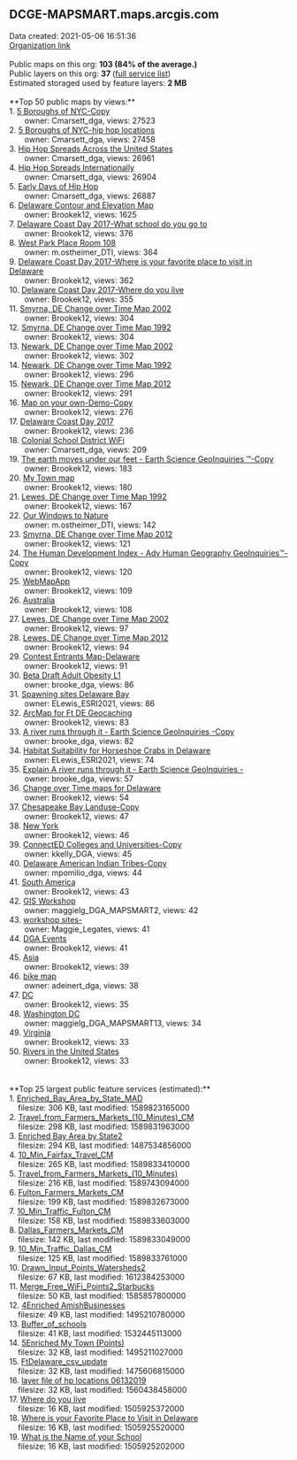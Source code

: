 <h2>DCGE-MAPSMART.maps.arcgis.com</h2> Data created: 2021-05-06 16:51:36 <br /><a target='new' href='https://DCGE-MAPSMART.maps.arcgis.com'>Organization link</a><br /><br />Public maps on this org: <b>103 (84% of the average.)</b><br />Public layers on this org: <b>37 </b>(<a target='new' href='https://services.arcgis.com/gm1GbQSc4GRsracn/ArcGIS/rest/services'>full service list</a>)<br />Estimated storaged used by feature layers: <b>2 MB</b><br /><br />**Top 50 public maps by views:**<br />  1. <a target='new' href='https://www.arcgis.com/home/item.html?id=a9f73d1b1a9340edac79b1cc9921465b'>5 Boroughs of NYC-Copy</a> <br />  &nbsp;&nbsp;&nbsp;&nbsp; &nbsp;&nbsp;owner: Cmarsett_dga, views: 27523<br />  2. <a target='new' href='https://www.arcgis.com/home/item.html?id=1debd82a02764aa8a108d115873144c7'>5 Boroughs of NYC-hip hop locations</a> <br />  &nbsp;&nbsp;&nbsp;&nbsp; &nbsp;&nbsp;owner: Cmarsett_dga, views: 27458<br />  3. <a target='new' href='https://www.arcgis.com/home/item.html?id=1f630b34d7774d2fa85ce029a8a60f1c'>Hip Hop Spreads Across the United States </a> <br />  &nbsp;&nbsp;&nbsp;&nbsp; &nbsp;&nbsp;owner: Cmarsett_dga, views: 26961<br />  4. <a target='new' href='https://www.arcgis.com/home/item.html?id=fe7e6acf8cc64dcdb6e48a14bbe15d49'>Hip Hop Spreads Internationally</a> <br />  &nbsp;&nbsp;&nbsp;&nbsp; &nbsp;&nbsp;owner: Cmarsett_dga, views: 26904<br />  5. <a target='new' href='https://www.arcgis.com/home/item.html?id=9e7352a6e41048899d46519bc7ff28ea'>Early Days of Hip Hop</a> <br />  &nbsp;&nbsp;&nbsp;&nbsp; &nbsp;&nbsp;owner: Cmarsett_dga, views: 26887<br />  6. <a target='new' href='https://www.arcgis.com/home/item.html?id=872b53dd31084971a40d99a94b4dc044'>Delaware Contour and Elevation Map</a> <br />  &nbsp;&nbsp;&nbsp;&nbsp; &nbsp;&nbsp;owner: Brookek12, views: 1625<br />  7. <a target='new' href='https://www.arcgis.com/home/item.html?id=dac2d065f03447ec9cb2fe36ed970c62'>Delaware Coast Day 2017-What school do you go to</a> <br />  &nbsp;&nbsp;&nbsp;&nbsp; &nbsp;&nbsp;owner: Brookek12, views: 376<br />  8. <a target='new' href='https://www.arcgis.com/home/item.html?id=9882ea5efadc4e65a9756a3ac724294e'>West Park Place Room 108</a> <br />  &nbsp;&nbsp;&nbsp;&nbsp; &nbsp;&nbsp;owner: m.ostheimer_DTI, views: 364<br />  9. <a target='new' href='https://www.arcgis.com/home/item.html?id=9bf56af9182a43e1a273f97630bd89ff'>Delaware Coast Day 2017-Where is your favorite place to visit in Delaware</a> <br />  &nbsp;&nbsp;&nbsp;&nbsp; &nbsp;&nbsp;owner: Brookek12, views: 362<br />  10. <a target='new' href='https://www.arcgis.com/home/item.html?id=1d9af6463fc8443cbc2591e702149119'>Delaware Coast Day 2017-Where do you live</a> <br />  &nbsp;&nbsp;&nbsp;&nbsp; &nbsp;&nbsp;owner: Brookek12, views: 355<br />  11. <a target='new' href='https://www.arcgis.com/home/item.html?id=992a2872692e4cc2907cd6bd2f982d09'>Smyrna, DE Change over Time Map 2002</a> <br />  &nbsp;&nbsp;&nbsp;&nbsp; &nbsp;&nbsp;owner: Brookek12, views: 304<br />  12. <a target='new' href='https://www.arcgis.com/home/item.html?id=9ca63750e7a84b2fbfc8ad3c95ddae6e'>Smyrna, DE Change over Time Map 1992</a> <br />  &nbsp;&nbsp;&nbsp;&nbsp; &nbsp;&nbsp;owner: Brookek12, views: 304<br />  13. <a target='new' href='https://www.arcgis.com/home/item.html?id=cd313a830b2240fa8e044045da957618'>Newark, DE Change over Time Map 2002</a> <br />  &nbsp;&nbsp;&nbsp;&nbsp; &nbsp;&nbsp;owner: Brookek12, views: 302<br />  14. <a target='new' href='https://www.arcgis.com/home/item.html?id=24e9c566f01944f7a0317f84d0be0f1b'>Newark, DE Change over Time Map 1992</a> <br />  &nbsp;&nbsp;&nbsp;&nbsp; &nbsp;&nbsp;owner: Brookek12, views: 296<br />  15. <a target='new' href='https://www.arcgis.com/home/item.html?id=4448caa03422438395dcb98b1b3d52b6'>Newark, DE Change over Time Map 2012</a> <br />  &nbsp;&nbsp;&nbsp;&nbsp; &nbsp;&nbsp;owner: Brookek12, views: 291<br />  16. <a target='new' href='https://www.arcgis.com/home/item.html?id=281d79f3741040b1bcb007c1f77d42f3'>Map on your own-Demo-Copy</a> <br />  &nbsp;&nbsp;&nbsp;&nbsp; &nbsp;&nbsp;owner: Brookek12, views: 276<br />  17. <a target='new' href='https://www.arcgis.com/home/item.html?id=bebca3b7e89840fa80774c2209b36445'>Delaware Coast Day 2017</a> <br />  &nbsp;&nbsp;&nbsp;&nbsp; &nbsp;&nbsp;owner: Brookek12, views: 236<br />  18. <a target='new' href='https://www.arcgis.com/home/item.html?id=c3e03f57637549128361e1a76ea56d70'>Colonial School District WiFi</a> <br />  &nbsp;&nbsp;&nbsp;&nbsp; &nbsp;&nbsp;owner: Cmarsett_dga, views: 209<br />  19. <a target='new' href='https://www.arcgis.com/home/item.html?id=f43bbe0c95ad4c718952d927d90c869e'>The earth moves under our feet - Earth Science GeoInquiries ™-Copy</a> <br />  &nbsp;&nbsp;&nbsp;&nbsp; &nbsp;&nbsp;owner: Brookek12, views: 183<br />  20. <a target='new' href='https://www.arcgis.com/home/item.html?id=96e4396d54d3444eae3fbf0d493fc1b5'>My Town map</a> <br />  &nbsp;&nbsp;&nbsp;&nbsp; &nbsp;&nbsp;owner: Brookek12, views: 180<br />  21. <a target='new' href='https://www.arcgis.com/home/item.html?id=a76e32b78f904a3587337e16398de1f5'>Lewes, DE Change over Time Map 1992</a> <br />  &nbsp;&nbsp;&nbsp;&nbsp; &nbsp;&nbsp;owner: Brookek12, views: 167<br />  22. <a target='new' href='https://www.arcgis.com/home/item.html?id=6ff2761cae1d4bb3ae1f75584e74cd4f'>Our Windows to Nature</a> <br />  &nbsp;&nbsp;&nbsp;&nbsp; &nbsp;&nbsp;owner: m.ostheimer_DTI, views: 142<br />  23. <a target='new' href='https://www.arcgis.com/home/item.html?id=09aace2f215c418ba266c5e7950f2ba3'>Smyrna, DE Change over Time Map 2012</a> <br />  &nbsp;&nbsp;&nbsp;&nbsp; &nbsp;&nbsp;owner: Brookek12, views: 121<br />  24. <a target='new' href='https://www.arcgis.com/home/item.html?id=fe838f9794fd4488840fdc1ce7e7d549'>The Human Development Index - Adv Human Geography GeoInquiries™-Copy</a> <br />  &nbsp;&nbsp;&nbsp;&nbsp; &nbsp;&nbsp;owner: Brookek12, views: 120<br />  25. <a target='new' href='https://www.arcgis.com/home/item.html?id=c976ca584c984e728a200dc8922f29b3'>WebMapApp</a> <br />  &nbsp;&nbsp;&nbsp;&nbsp; &nbsp;&nbsp;owner: Brookek12, views: 109<br />  26. <a target='new' href='https://www.arcgis.com/home/item.html?id=37172092d6a946bcb50fdb0acef6bc8b'>Australia</a> <br />  &nbsp;&nbsp;&nbsp;&nbsp; &nbsp;&nbsp;owner: Brookek12, views: 108<br />  27. <a target='new' href='https://www.arcgis.com/home/item.html?id=f059c95085384552a962ef5aaac5a82f'>Lewes, DE Change over Time Map 2002</a> <br />  &nbsp;&nbsp;&nbsp;&nbsp; &nbsp;&nbsp;owner: Brookek12, views: 97<br />  28. <a target='new' href='https://www.arcgis.com/home/item.html?id=05612af146db402293cfac6e6f0722c6'>Lewes, DE Change over Time Map 2012</a> <br />  &nbsp;&nbsp;&nbsp;&nbsp; &nbsp;&nbsp;owner: Brookek12, views: 94<br />  29. <a target='new' href='https://www.arcgis.com/home/item.html?id=07cfb47fc92b46be8aa8910a78be55c2'>Contest Entrants Map-Delaware</a> <br />  &nbsp;&nbsp;&nbsp;&nbsp; &nbsp;&nbsp;owner: Brookek12, views: 91<br />  30. <a target='new' href='https://www.arcgis.com/home/item.html?id=38282b3793c74fdc87d3f38cc27cb667'>Beta Draft Adult Obesity L1</a> <br />  &nbsp;&nbsp;&nbsp;&nbsp; &nbsp;&nbsp;owner: brooke_dga, views: 86<br />  31. <a target='new' href='https://www.arcgis.com/home/item.html?id=ff8b2943f3494ffc9060b8551475602c'>Spawning sites Delaware Bay</a> <br />  &nbsp;&nbsp;&nbsp;&nbsp; &nbsp;&nbsp;owner: ELewis_ESRI2021, views: 86<br />  32. <a target='new' href='https://www.arcgis.com/home/item.html?id=98316dbcc50544fbaa1b279ba797be9e'>ArcMap for Ft DE Geocaching</a> <br />  &nbsp;&nbsp;&nbsp;&nbsp; &nbsp;&nbsp;owner: Brookek12, views: 83<br />  33. <a target='new' href='https://www.arcgis.com/home/item.html?id=ef56704fe93c45adb6077a6f3524661a'>A river runs through it  - Earth Science GeoInquiries -Copy</a> <br />  &nbsp;&nbsp;&nbsp;&nbsp; &nbsp;&nbsp;owner: brooke_dga, views: 82<br />  34. <a target='new' href='https://www.arcgis.com/home/item.html?id=90a7d98e13ab4ea1afe8aee1b588b925'>Habitat Suitability for Horseshoe Crabs in Delaware</a> <br />  &nbsp;&nbsp;&nbsp;&nbsp; &nbsp;&nbsp;owner: ELewis_ESRI2021, views: 74<br />  35. <a target='new' href='https://www.arcgis.com/home/item.html?id=df7a62b046394070ac2ddfa6d218b6b0'>Explain A river runs through it  - Earth Science GeoInquiries -</a> <br />  &nbsp;&nbsp;&nbsp;&nbsp; &nbsp;&nbsp;owner: brooke_dga, views: 57<br />  36. <a target='new' href='https://www.arcgis.com/home/item.html?id=81933fd27a5c49ba83cd05fdfb834806'>Change over Time maps for Delaware</a> <br />  &nbsp;&nbsp;&nbsp;&nbsp; &nbsp;&nbsp;owner: Brookek12, views: 54<br />  37. <a target='new' href='https://www.arcgis.com/home/item.html?id=9cc5df78532345229f77c763c241f74b'>Chesapeake Bay Landuse-Copy</a> <br />  &nbsp;&nbsp;&nbsp;&nbsp; &nbsp;&nbsp;owner: Brookek12, views: 47<br />  38. <a target='new' href='https://www.arcgis.com/home/item.html?id=ffe3f5525edb4c918542e1c57482d4bd'>New York</a> <br />  &nbsp;&nbsp;&nbsp;&nbsp; &nbsp;&nbsp;owner: Brookek12, views: 46<br />  39. <a target='new' href='https://www.arcgis.com/home/item.html?id=f5b2acf3ccc24cf4bff7545e36254575'>ConnectED Colleges and Universities-Copy</a> <br />  &nbsp;&nbsp;&nbsp;&nbsp; &nbsp;&nbsp;owner: kkelly_DGA, views: 45<br />  40. <a target='new' href='https://www.arcgis.com/home/item.html?id=f854f7b534564bc8b71e00f584505c94'>Delaware American Indian Tribes-Copy</a> <br />  &nbsp;&nbsp;&nbsp;&nbsp; &nbsp;&nbsp;owner: mpomilio_dga, views: 44<br />  41. <a target='new' href='https://www.arcgis.com/home/item.html?id=e91f0e62e7724bf8b0e89f8283bd522a'>South America</a> <br />  &nbsp;&nbsp;&nbsp;&nbsp; &nbsp;&nbsp;owner: Brookek12, views: 43<br />  42. <a target='new' href='https://www.arcgis.com/home/item.html?id=f72ed17d3ddc4decbd5cdf72c88ed717'>GIS Workshop</a> <br />  &nbsp;&nbsp;&nbsp;&nbsp; &nbsp;&nbsp;owner: maggielg_DGA_MAPSMART2, views: 42<br />  43. <a target='new' href='https://www.arcgis.com/home/item.html?id=6a2a5e8f028b4cd8941ebe0fd2932f9c'>workshop sites-</a> <br />  &nbsp;&nbsp;&nbsp;&nbsp; &nbsp;&nbsp;owner: Maggie_Legates, views: 41<br />  44. <a target='new' href='https://www.arcgis.com/home/item.html?id=f0285d9a997142b4971068d5aeb18287'>DGA Events </a> <br />  &nbsp;&nbsp;&nbsp;&nbsp; &nbsp;&nbsp;owner: Brookek12, views: 41<br />  45. <a target='new' href='https://www.arcgis.com/home/item.html?id=974b1323bfa1426d937ba1122cce7ce1'>Asia</a> <br />  &nbsp;&nbsp;&nbsp;&nbsp; &nbsp;&nbsp;owner: Brookek12, views: 39<br />  46. <a target='new' href='https://www.arcgis.com/home/item.html?id=74146fff799d4da39d399efe26f2dcf6'>bike map</a> <br />  &nbsp;&nbsp;&nbsp;&nbsp; &nbsp;&nbsp;owner: adeinert_dga, views: 38<br />  47. <a target='new' href='https://www.arcgis.com/home/item.html?id=2c5a26091d6948a2a5046b560c458089'>DC</a> <br />  &nbsp;&nbsp;&nbsp;&nbsp; &nbsp;&nbsp;owner: Brookek12, views: 35<br />  48. <a target='new' href='https://www.arcgis.com/home/item.html?id=b245fc52ce5940e3881063ce7fd02fe6'>Washington DC </a> <br />  &nbsp;&nbsp;&nbsp;&nbsp; &nbsp;&nbsp;owner: maggielg_DGA_MAPSMART13, views: 34<br />  49. <a target='new' href='https://www.arcgis.com/home/item.html?id=f7e0e03eba87466fb7339064ee904b31'>Virginia</a> <br />  &nbsp;&nbsp;&nbsp;&nbsp; &nbsp;&nbsp;owner: Brookek12, views: 33<br />  50. <a target='new' href='https://www.arcgis.com/home/item.html?id=a5add2655e694ce69edfd56934e64fd3'>Rivers in the United States</a> <br />  &nbsp;&nbsp;&nbsp;&nbsp; &nbsp;&nbsp;owner: Brookek12, views: 33<br /><br /><br />**Top 25 largest public feature services (estimated):**<br /> 1. <a target='new' href='https://www.arcgis.com/home/item.html?id=2ec1c72e8f2743289a3b44450bf68d66'>Enriched_Bay_Area_by_State_MAD</a><br /> &nbsp;&nbsp;&nbsp;&nbsp;filesize: 306 KB, last modified: 1589823165000<br /> 2. <a target='new' href='https://www.arcgis.com/home/item.html?id=1f5001a5a73b4d229af92cd974ff169a'>Travel_from_Farmers_Markets_(10_Minutes)_CM</a><br /> &nbsp;&nbsp;&nbsp;&nbsp;filesize: 298 KB, last modified: 1589831963000<br /> 3. <a target='new' href='https://www.arcgis.com/home/item.html?id=de887188890846c98996d208bb6970a1'>Enriched Bay Area by State2</a><br /> &nbsp;&nbsp;&nbsp;&nbsp;filesize: 294 KB, last modified: 1487534856000<br /> 4. <a target='new' href='https://www.arcgis.com/home/item.html?id=5087ea51653746649e0a946682fb3a57'>10_Min_Fairfax_Travel_CM</a><br /> &nbsp;&nbsp;&nbsp;&nbsp;filesize: 265 KB, last modified: 1589833410000<br /> 5. <a target='new' href='https://www.arcgis.com/home/item.html?id=41b8e1666c454ed8a3edab3dcadc94bd'>Travel_from_Farmers_Markets_(10_Minutes)</a><br /> &nbsp;&nbsp;&nbsp;&nbsp;filesize: 216 KB, last modified: 1589743094000<br /> 6. <a target='new' href='https://www.arcgis.com/home/item.html?id=624f5217c1d4442b9e064296e12ffc0f'>Fulton_Farmers_Markets_CM</a><br /> &nbsp;&nbsp;&nbsp;&nbsp;filesize: 199 KB, last modified: 1589832673000<br /> 7. <a target='new' href='https://www.arcgis.com/home/item.html?id=c6f64d97e3044d48832839f1e4091dd8'>10_Min_Traffic_Fulton_CM</a><br /> &nbsp;&nbsp;&nbsp;&nbsp;filesize: 158 KB, last modified: 1589833603000<br /> 8. <a target='new' href='https://www.arcgis.com/home/item.html?id=513efa29f9034a1b9c30000761a0cd39'>Dallas_Farmers_Markets_CM</a><br /> &nbsp;&nbsp;&nbsp;&nbsp;filesize: 142 KB, last modified: 1589833049000<br /> 9. <a target='new' href='https://www.arcgis.com/home/item.html?id=f27b5a3071bb45e1a1aff13c105460c1'>10_Min_Traffic_Dallas_CM</a><br /> &nbsp;&nbsp;&nbsp;&nbsp;filesize: 125 KB, last modified: 1589833761000<br /> 10. <a target='new' href='https://www.arcgis.com/home/item.html?id=1472517496eb4fec8e4d11da1043498c'>Drawn_Input_Points_Watersheds2</a><br /> &nbsp;&nbsp;&nbsp;&nbsp;filesize: 67 KB, last modified: 1612384253000<br /> 11. <a target='new' href='https://www.arcgis.com/home/item.html?id=c7a9d0abe5f24e4fa3c45604ee34b4ee'>Merge_Free_WiFi_Points2_Starbucks</a><br /> &nbsp;&nbsp;&nbsp;&nbsp;filesize: 50 KB, last modified: 1585857800000<br /> 12. <a target='new' href='https://www.arcgis.com/home/item.html?id=ee78dba4125742c78e8b4b98d6783694'>4Enriched AmishBusinesses</a><br /> &nbsp;&nbsp;&nbsp;&nbsp;filesize: 49 KB, last modified: 1495210780000<br /> 13. <a target='new' href='https://www.arcgis.com/home/item.html?id=e7a0bbe1536d46c1a6f388b7c69e08ab'>Buffer_of_schools</a><br /> &nbsp;&nbsp;&nbsp;&nbsp;filesize: 41 KB, last modified: 1532445113000<br /> 14. <a target='new' href='https://www.arcgis.com/home/item.html?id=6638f0be24fc48f2a41800022f734587'>5Enriched My Town (Points)</a><br /> &nbsp;&nbsp;&nbsp;&nbsp;filesize: 32 KB, last modified: 1495211027000<br /> 15. <a target='new' href='https://www.arcgis.com/home/item.html?id=1855d130614c435c9064c53d7ff8c06d'>FtDelaware_csv_update</a><br /> &nbsp;&nbsp;&nbsp;&nbsp;filesize: 32 KB, last modified: 1475606815000<br /> 16. <a target='new' href='https://www.arcgis.com/home/item.html?id=737434e479b94cbfa7a4412cc290942f'>layer file of hp locations 06132019</a><br /> &nbsp;&nbsp;&nbsp;&nbsp;filesize: 32 KB, last modified: 1560438458000<br /> 17. <a target='new' href='https://www.arcgis.com/home/item.html?id=1638b2896efe4e729b725b5acad7ed7d'>Where do you live</a><br /> &nbsp;&nbsp;&nbsp;&nbsp;filesize: 16 KB, last modified: 1505925372000<br /> 18. <a target='new' href='https://www.arcgis.com/home/item.html?id=5658bd2280b14852a631dfc891ae4fca'>Where is your Favorite Place to Visit in Delaware</a><br /> &nbsp;&nbsp;&nbsp;&nbsp;filesize: 16 KB, last modified: 1505925520000<br /> 19. <a target='new' href='https://www.arcgis.com/home/item.html?id=c50a129ad56741429a95a597c6edd7dc'>What is the Name of your School</a><br /> &nbsp;&nbsp;&nbsp;&nbsp;filesize: 16 KB, last modified: 1505925202000<br />